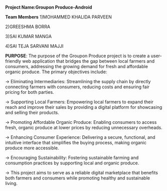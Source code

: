 **Project Name:Groupon Produce-Android**


**Team Members**
1)MOHAMMED KHALIDA PARVEEN

2)GREESHMA BORRA

3)SAI KUMAR MANGA

4)SAI TEJA SARVANI MAJJI

**PURPOSE**:
The purpose of the Groupon Produce project is to create a user-friendly web application that bridges the gap between local farmers and consumers, addressing the growing demand for fresh and affordable organic produce. The primary objectives include:

-> Eliminating Intermediaries: Streamlining the supply chain by directly connecting farmers with consumers, reducing costs and ensuring fair pricing for both parties.

-> Supporting Local Farmers: Empowering local farmers to expand their reach and improve their sales by providing a digital platform for showcasing and selling their products.

-> Promoting Affordable Organic Produce: Enabling consumers to access fresh, organic produce at lower prices by reducing unnecessary overheads.

-> Enhancing Consumer Experience: Delivering a secure, functional, and intuitive interface that simplifies the buying process, making organic produce more accessible.

-> Encouraging Sustainability: Fostering sustainable farming and consumption practices by supporting local and organic produce.

-> This project aims to serve as a reliable digital marketplace that benefits both farmers and consumers while promoting healthy and sustainable living.
